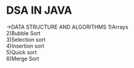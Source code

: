 # DSA IN JAVA
->DATA STRUCTURE AND ALGORITHMS
1)Arrays<br>
2)Bubble Sort<br>
3)Selection sort <br>
4)Insertion sort <br>
5)Quick sort  <br>
6)Merge Sort  
